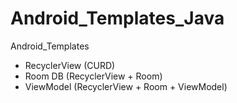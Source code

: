 # Android_Templates_Java
Android_Templates
- RecyclerView (CURD)
- Room DB (RecyclerView + Room)
- ViewModel (RecyclerView + Room + ViewModel)
